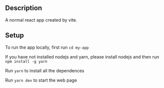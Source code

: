## Description

A normal react app created by vite.

## Setup
To run the app locally, first run ```cd my-app```

If you have not installed nodejs and yarn, please install nodejs and then run ```npm install -g yarn```

Run ```yarn``` to install all the dependences

Run ```yarn dev``` to start the web page
